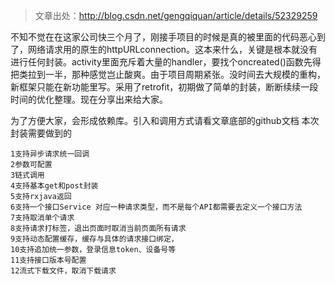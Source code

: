 >文章出处：http://blog.csdn.net/gengqiquan/article/details/52329259

不知不觉在在这家公司快三个月了，刚接手项目的时候是真的被里面的代码恶心到了，网络请求用的原生的httpURLconnection。这本来什么，关键是根本就没有进行任何封装。activity里面充斥着大量的handler，要找个oncreated()函数先得把类拉到一半，那种感觉岂止酸爽。由于项目周期紧张。没时间去大规模的重构，新框架只能在新功能里写。采用了retrofit，初期做了简单的封装，断断续续一段时间的优化整理。现在分享出来给大家。

为了方便大家，会形成依赖库。引入和调用方式请看文章底部的github文档
本次封装需要做到的
```
1支持异步请求统一回调
2参数可配置
3链式调用
4支持基本get和post封装
5支持rxjava返回
6支持一个接口Service 对应一种请求类型，而不是每个API都需要去定义一个接口方法
7支持取消单个请求
8支持请求打标签，退出页面时取消当前页面所有请求
9支持动态配置缓存，缓存与具体的请求接口绑定，
10支持追加统一参数，登录信息token、设备号等
11支持接口版本号配置
12流式下载文件，取消下载请求
```

